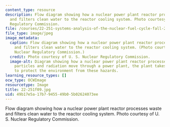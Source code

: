 ```yaml
---
content_type: resource
description: Flow diagram showing how a nuclear power plant reactor processes waste
  and filters clean water to the reactor cooling system. Photo courtesy of U. S. Nuclear
  Regulatory Commission.
file: /courses/22-251-systems-analysis-of-the-nuclear-fuel-cycle-fall-2009/49b17e5a17b7945549b05b02624073ee_22-251f09.jpg
file_type: image/jpeg
image_metadata:
  caption: Flow diagram showing how a nuclear power plant reactor processes waste
    and filters clean water to the reactor cooling system. (Photo courtesy of U. S.
    Nuclear Regulatory Commission.)
  credit: Photo courtesy of U. S. Nuclear Regulatory Commission.
  image-alt: Diagram showing how a nuclear power plant reactor processes waste. As
    particles and radiation move through a power plant, the plant takes special precautions
    to protect the environment from these hazards.
learning_resource_types: []
ocw_type: OCWImage
resourcetype: Image
title: 22-251f09.jpg
uid: 49b17e5a-17b7-9455-49b0-5b02624073ee
---
```

Flow diagram showing how a nuclear power plant reactor processes waste and filters clean water to the reactor cooling system. Photo courtesy of U. S. Nuclear Regulatory Commission.

